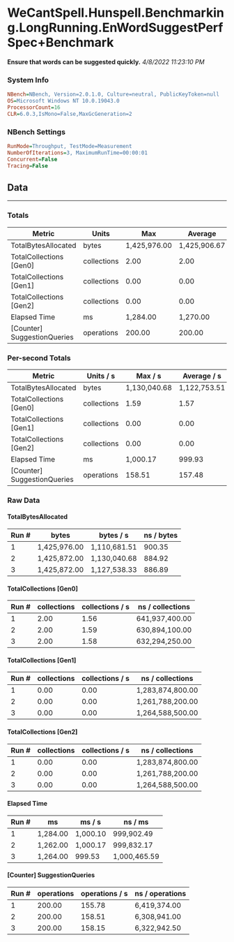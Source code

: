 ﻿# WeCantSpell.Hunspell.Benchmarking.LongRunning.EnWordSuggestPerfSpec+Benchmark
__Ensure that words can be suggested quickly.__
_4/8/2022 11:23:10 PM_
### System Info
```ini
NBench=NBench, Version=2.0.1.0, Culture=neutral, PublicKeyToken=null
OS=Microsoft Windows NT 10.0.19043.0
ProcessorCount=16
CLR=6.0.3,IsMono=False,MaxGcGeneration=2
```

### NBench Settings
```ini
RunMode=Throughput, TestMode=Measurement
NumberOfIterations=3, MaximumRunTime=00:00:01
Concurrent=False
Tracing=False
```

## Data
-------------------

### Totals
|          Metric |           Units |             Max |         Average |             Min |          StdDev |
|---------------- |---------------- |---------------- |---------------- |---------------- |---------------- |
|TotalBytesAllocated |           bytes |    1,425,976.00 |    1,425,906.67 |    1,425,872.00 |           60.04 |
|TotalCollections [Gen0] |     collections |            2.00 |            2.00 |            2.00 |            0.00 |
|TotalCollections [Gen1] |     collections |            0.00 |            0.00 |            0.00 |            0.00 |
|TotalCollections [Gen2] |     collections |            0.00 |            0.00 |            0.00 |            0.00 |
|    Elapsed Time |              ms |        1,284.00 |        1,270.00 |        1,262.00 |           12.17 |
|[Counter] SuggestionQueries |      operations |          200.00 |          200.00 |          200.00 |            0.00 |

### Per-second Totals
|          Metric |       Units / s |         Max / s |     Average / s |         Min / s |      StdDev / s |
|---------------- |---------------- |---------------- |---------------- |---------------- |---------------- |
|TotalBytesAllocated |           bytes |    1,130,040.68 |    1,122,753.51 |    1,110,681.51 |       10,529.26 |
|TotalCollections [Gen0] |     collections |            1.59 |            1.57 |            1.56 |            0.01 |
|TotalCollections [Gen1] |     collections |            0.00 |            0.00 |            0.00 |            0.00 |
|TotalCollections [Gen2] |     collections |            0.00 |            0.00 |            0.00 |            0.00 |
|    Elapsed Time |              ms |        1,000.17 |          999.93 |          999.53 |            0.35 |
|[Counter] SuggestionQueries |      operations |          158.51 |          157.48 |          155.78 |            1.48 |

### Raw Data
#### TotalBytesAllocated
|           Run # |           bytes |       bytes / s |      ns / bytes |
|---------------- |---------------- |---------------- |---------------- |
|               1 |    1,425,976.00 |    1,110,681.51 |          900.35 |
|               2 |    1,425,872.00 |    1,130,040.68 |          884.92 |
|               3 |    1,425,872.00 |    1,127,538.33 |          886.89 |

#### TotalCollections [Gen0]
|           Run # |     collections | collections / s |ns / collections |
|---------------- |---------------- |---------------- |---------------- |
|               1 |            2.00 |            1.56 |  641,937,400.00 |
|               2 |            2.00 |            1.59 |  630,894,100.00 |
|               3 |            2.00 |            1.58 |  632,294,250.00 |

#### TotalCollections [Gen1]
|           Run # |     collections | collections / s |ns / collections |
|---------------- |---------------- |---------------- |---------------- |
|               1 |            0.00 |            0.00 |1,283,874,800.00 |
|               2 |            0.00 |            0.00 |1,261,788,200.00 |
|               3 |            0.00 |            0.00 |1,264,588,500.00 |

#### TotalCollections [Gen2]
|           Run # |     collections | collections / s |ns / collections |
|---------------- |---------------- |---------------- |---------------- |
|               1 |            0.00 |            0.00 |1,283,874,800.00 |
|               2 |            0.00 |            0.00 |1,261,788,200.00 |
|               3 |            0.00 |            0.00 |1,264,588,500.00 |

#### Elapsed Time
|           Run # |              ms |          ms / s |         ns / ms |
|---------------- |---------------- |---------------- |---------------- |
|               1 |        1,284.00 |        1,000.10 |      999,902.49 |
|               2 |        1,262.00 |        1,000.17 |      999,832.17 |
|               3 |        1,264.00 |          999.53 |    1,000,465.59 |

#### [Counter] SuggestionQueries
|           Run # |      operations |  operations / s | ns / operations |
|---------------- |---------------- |---------------- |---------------- |
|               1 |          200.00 |          155.78 |    6,419,374.00 |
|               2 |          200.00 |          158.51 |    6,308,941.00 |
|               3 |          200.00 |          158.15 |    6,322,942.50 |


